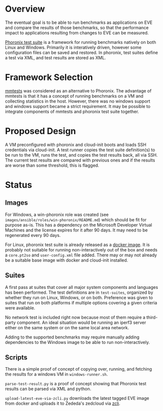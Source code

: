 # Overview

The eventual goal is to be able to run benchmarks as applications on EVE and
compare the results of those benchmarks, so that the performance impact to
applications resulting from changes to EVE can be measured.

[Phoronix test suite](https://www.phoronix-test-suite.com/) is a framework for
running benchmarks natively on both Linux and Windows. Primarily it is
interatively driven, however some configuration files can be saved and restored.
In phoronix, test suites define a test via XML, and test results are
stored as XML.

# Framework Selection

[mmtests](https://github.com/gormanm/mmtests) was considered as an alternative
to Phoronix. The advantage of mmtests is that it has a concept of running
benchmarks on a VM and collecting statistics in the host. However, there was
no windows support and windows support became a strict requirement. It may be
possible to integrate components of mmtests and phoronix test suite together.

# Proposed Design

A VM preconfigured with phoronix and cloud-init boots and loads SSH
credentials via cloud-init. A test runner copies the test suite definition(s)
to be run to the VM, runs the test, and copies the test results back, all via
SSH. The current test results are compared with previous ones and if the results
are worse than some threshold, this is flagged.

# Status

## Images

For Windows, a win-phoronix role was created
(see `images/ansible/roles/win-phoronix/README.md`) which should be fit for
purpose as-is. This has a dependency on the
Microsoft Developer Virtual Machines and the license expires for it after 90 days.
It may need to be regenerated every 90 days.

For Linux, phoronix test suite is already released as a
[docker image](https://hub.docker.com/r/phoronix/pts).
It is probably not suitable for running non-interactively out of the box and
needs a `core.pt2so` and `user-config.xml` file added. There may or may not
already be a suitable base image with docker and cloud-init installed.

## Suites

A first pass at suites that cover all major system components and languages
has been performed. The test definitions are in `test-suites`, organized by
whether they run on Linux, Windows, or on both. Preference was given to
suites that run on both platforms if multiple options covering a given criteria
were available.

No network test is included right now because most of them require a third-party
component. An ideal situation would be running an iperf3 server either on the
same system or on the same local area network.

Adding to the supported benchmarks may require manually adding dependencies to
the Windows image to be able to run non-interactively.

## Scripts

There is a simple proof of concept of copying over, running, and fetching the
results for a windows VM in `windows-runner.sh`.

`parse-test-result.py` is a proof of concept showing that Phoronix test results
can be parsed via XML and python.

`upload-latest-eve-via-zcli.py` downloads the latest tagged EVE image from
docker and uploads it to Zededa's zedcloud via
[zcli](https://hub.docker.com/r/zededa/zcli/).

